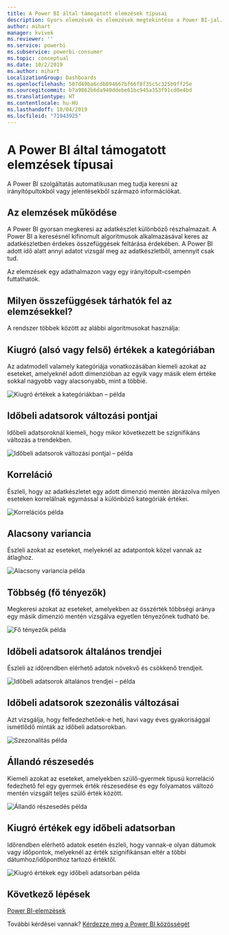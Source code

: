```yaml
---
title: A Power BI által támogatott elemzések típusai
description: Gyors elemzések és elemzések megtekintése a Power BI-jal.
author: mihart
manager: kvivek
ms.reviewer: ''
ms.service: powerbi
ms.subservice: powerbi-consumer
ms.topic: conceptual
ms.date: 10/2/2019
ms.author: mihart
LocalizationGroup: Dashboards
ms.openlocfilehash: 507d49ba6cdb894667bf66f8f35c5c325b9ff25e
ms.sourcegitcommit: b7a9862b6da940ddebe61bc945a353f91cd0e4bd
ms.translationtype: HT
ms.contentlocale: hu-HU
ms.lasthandoff: 10/04/2019
ms.locfileid: "71943925"
---
```

# <a name="types-of-insights-supported-by-power-bi"></a>A Power BI által támogatott elemzések típusai

A Power BI szolgáltatás automatikusan meg tudja keresni az irányítópultokból vagy jelentésekből származó információkat.

## <a name="how-does-insights-work"></a>Az elemzések működése
A Power BI gyorsan megkeresi az adatkészlet különböző részhalmazait. A Power BI a keresésnél kifinomult algoritmusok alkalmazásával keres az adatkészletben érdekes összefüggések feltárása érdekében. A Power BI adott idő alatt annyi adatot vizsgál meg az adatkészletből, amennyit csak tud.

Az elemzések egy adathalmazon vagy egy irányítópult-csempén futtathatók.   

## <a name="what-types-of-insights-can-we-find"></a>Milyen összefüggések tárhatók fel az elemzésekkel?
A rendszer többek között az alábbi algoritmusokat használja:

## <a name="category-outliers-topbottom"></a>Kiugró (alsó vagy felső) értékek a kategóriában
Az adatmodell valamely kategóriája vonatkozásában kiemeli azokat az eseteket, amelyeknél adott dimenzióban az egyik vagy másik elem értéke sokkal nagyobb vagy alacsonyabb, mint a többié.  

![Kiugró értékek a kategóriákban – példa](./media/end-user-insight-types/pbi_auto_insight_types_category_outliers.png)

## <a name="change-points-in-a-time-series"></a>Időbeli adatsorok változási pontjai
Időbeli adatsoroknál kiemeli, hogy mikor következett be szignifikáns változás a trendekben.

![Időbeli adatsorok változási pontjai – példa](./media/end-user-insight-types/pbi_auto_insight_types_changepoint.png)

## <a name="correlation"></a>Korreláció
Észleli, hogy az adatkészletet egy adott dimenzió mentén ábrázolva milyen eseteken korrelálnak egymással a különböző kategóriák értékei.

![Korrelációs példa](./media/end-user-insight-types/pbi_auto_insight_types_correlation.png)

## <a name="low-variance"></a>Alacsony variancia
Észleli azokat az eseteket, melyeknél az adatpontok közel vannak az átlaghoz.

![Alacsony variancia példa](./media/end-user-insight-types/power-bi-low-variance.png)

## <a name="majority-major-factors"></a>Többség (fő tényezők)
Megkeresi azokat az eseteket, amelyekben az összérték többségi aránya egy másik dimenzió mentén vizsgálva egyetlen tényezőnek tudható be.  

![Fő tényezők példa](./media/end-user-insight-types/pbi_auto_insight_types_majority.png)

## <a name="overall-trends-in-time-series"></a>Időbeli adatsorok általános trendjei
Észleli az időrendben elérhető adatok növekvő és csökkenő trendjeit.

![Időbeli adatsorok általános trendjei – példa](./media/end-user-insight-types/pbi_auto_insight_types_trend.png)

## <a name="seasonality-in-time-series"></a>Időbeli adatsorok szezonális változásai
Azt vizsgálja, hogy felfedezhetőek-e heti, havi vagy éves gyakorisággal ismétlődő minták az időbeli adatsorokban.

![Szezonalitás példa](./media/end-user-insight-types/pbi_auto_insight_types_seasonality_new.png)

## <a name="steady-share"></a>Állandó részesedés
Kiemeli azokat az eseteket, amelyekben szülő-gyermek típusú korreláció fedezhető fel egy gyermek érték részesedése és egy folyamatos változó mentén vizsgált teljes szülő érték között.

![Állandó részesedés példa](./media/end-user-insight-types/pbi_auto_insight_types_steadyshare.png)

## <a name="time-series-outliers"></a>Kiugró értékek egy időbeli adatsorban
Időrendben elérhető adatok esetén észleli, hogy vannak-e olyan dátumok vagy időpontok, melyeknél az érték szignifikánsan eltér a többi dátumhoz/időponthoz tartozó értéktől.

![Kiugró értékek egy időbeli adatsorban példa](./media/end-user-insight-types/pbi_auto_insight_types_time_series_outliers.png)

## <a name="next-steps"></a>Következő lépések
[Power BI-elemzések](end-user-insights.md)

További kérdései vannak? [Kérdezze meg a Power BI közösségét](http://community.powerbi.com/)

